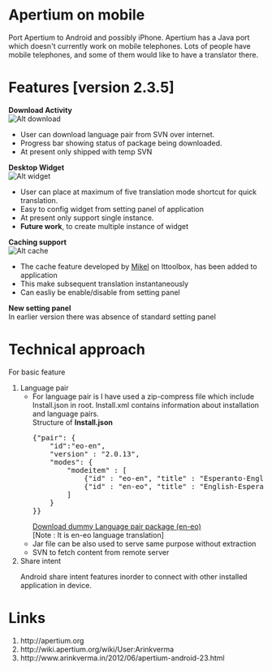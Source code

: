 Apertium on mobile
=========
Port Apertium to Android and possibly iPhone. Apertium has a Java port which doesn't currently work on mobile telephones. Lots of people have mobile telephones, and some of them would like to have a translator there.


Features [version 2.3.5]
=========
<b>Download Activity</b>
<br/>
![Alt download](http://1.bp.blogspot.com/-w-rQ9v5mQfo/T-JBRusABDI/AAAAAAAAAug/QPbf9qApmh0/s1600/device-2012-06-21-023024.png "Download Activity")
<ul>
<li>User can download language pair from SVN over internet.</li>
<li>Progress bar showing status of package being downloaded.</li>
<li>At present only shipped with temp SVN</li>
</ul>

<b>Desktop Widget</b>
<br/>
![Alt widget](http://1.bp.blogspot.com/-4fbKyCbz0j8/T9PI4Dzta4I/AAAAAAAAAtc/RPZEOZYm_LA/s1600/device-2012-06-10-031043.png "Desktop Widget")
<ul>
<li>User can place at maximum of five translation mode shortcut for quick translation.</li>
<li>Easy to config widget from setting panel of application</li>
<li>At present only support single instance.</li>
<li><b>Future work</b>, to create multiple instance of widget</li>
</ul>


<b>Caching support</b>
<br/>
![Alt cache](http://4.bp.blogspot.com/-lAzs4khWnq4/T-JTtoOFUiI/AAAAAAAAAu4/zHPi6oJzmMY/s1600/device-2012-06-21-024705.png "Cache in setting")
	<ul>
<li>The cache feature developed by <a href="http://wiki.apertium.org/wiki/User:Mikel/GSoC_2012_Application">Mikel</a> on lttoolbox, has been added to application</li>
<li>This make subsequent translation instantaneously</li>
<li>Can easliy be enable/disable from setting panel</li>
</ul>

<b>New setting panel</b><br />
In earlier version there was absence of standard setting panel

Technical approach
========

For basic feature

<ol>
<li>Language pair
<ul>
<li>For language pair is I have used a zip-compress file which include Install.json in root. Install.xml contains information about installation and language pairs.
<br/>
Structure of <b>Install.json</b>
<pre>
{"pair": {
	"id":"eo-en",
	"version" : "2.0.13",
	"modes": {
		"modeitem" : [
			{"id" : "eo-en", "title" : "Esperanto-English"},
			{"id" : "en-eo", "title" : "English-Esperanto"}
		]
	}			
}}
</pre>
<a href="https://github.com/arinkverma/Apertiurm-Androind-app-devlopment/blob/master/language_pair/android-eo-en.zip?raw=true" >Download dummy Language pair package (en-eo)</a> <br/>
[Note : It is en-eo language translation]

</li>
<li>Jar file can be also used to serve same purpose without extraction
</li><li>SVN to fetch content from remote server</li>
</ul>
</li>
<li>Share intent

Android share intent features inorder to connect with other installed application in device.
</li>
</ol>

Links
=====
<ol>
<li>http://apertium.org</li>
<li>http://wiki.apertium.org/wiki/User:Arinkverma</li>
<li>http://www.arinkverma.in/2012/06/apertium-android-23.html</li>
</ol>
